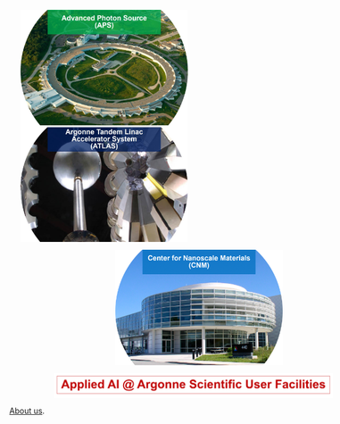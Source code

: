 <p float="left">
  <img src="/assets/imgs/aps_title_logo.jpg" width="300" align="middle" hspace="20"/>
  <img src="/assets/imgs/atlas_title_logo.jpg" width="300" align="middle" hspace="20" />
</p>

<p float="center">
  <img src="/assets/imgs/cnm_title_logo.png" width="300" align="middle" hspace="190" />
</p>

<p float="center">
  <img src="/assets/imgs/title_logo.png" width="500" align="middle" hspace="80" />
</p>
 
[About us](./about-us.html).


                                    

